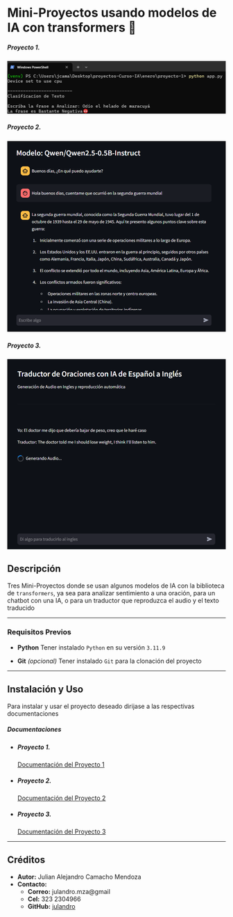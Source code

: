 # Mini-Proyectos usando modelos de IA con transformers 🤖

##### Proyecto 1.

![Vista previa del proyecto 1](./assets/img/proyecto-1/ejemplo2.png)

##### Proyecto 2.

![Vista previa del proyecto 2](./assets/img/proyecto-2/ejemploProyecto2-1.png)

##### Proyecto 3.

![Vista previa del proyecto 3](./assets/img/proyecto-3/ejemploProyecto3-1.png)

## Descripción

Tres Mini-Proyectos donde se usan algunos modelos de IA con la biblioteca de `transformers`, ya sea para analizar sentimiento a una oración, para un chatbot con una IA, o para un traductor que reproduzca el audio y el texto traducido

---

### Requisitos Previos

- **Python**
  Tener instalado `Python` en su versión `3.11.9`

- **Git** _(opcional)_
  Tener instalado `Git` para la clonación del proyecto

---

## Instalación y Uso

Para instalar y usar el proyecto deseado dirijase a las respectivas documentaciones

##### Documentaciones

- ##### Proyecto 1.

  [Documentación del Proyecto 1](./proyecto-1/README.md)

- ##### Proyecto 2.

  [Documentación del Proyecto 2](./proyecto-2/README.md)

- ##### Proyecto 3.

  [Documentación del Proyecto 3](./proyecto-3/README.md)

---

## Créditos

- **Autor:** Julian Alejandro Camacho Mendoza
- **Contacto:**
  - **Correo:** julandro.mza@gmail
  - **Cel:** 323 2304966
  - **GitHub:** [julandro](https://github.com/julandro)
